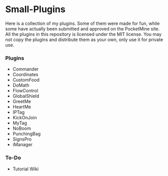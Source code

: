 # Small-Plugins
Here is a collection of my plugins. Some of them were made for fun, while some have actually been submitted and approved on the
PocketMine site. All the plugins in this repository is licensed under the MIT license. You may not copy the plugins and
distribute them as your own, only use it for private use.

### Plugins
* Commander
* Coordinates
* CustomFood
* DoMath
* FlowControl
* GlobalShield
* GreetMe
* HeartMe
* IPTag
* KickOnJoin
* MyTag
* NoBoom
* PunchingBag
* SignsPro
* iManager

### To-Do
* Tutorial Wiki
